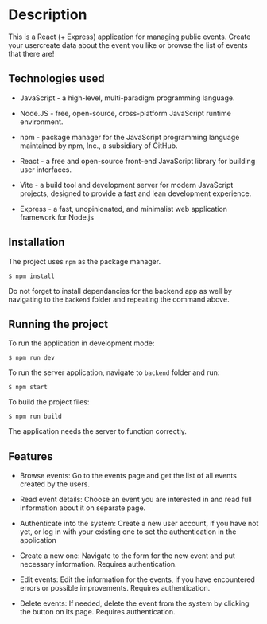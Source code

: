# Description

This is a React (+ Express) application for managing public events. Create your usercreate data about the event you like or browse the list of events that there are!

## Technologies used

-   JavaScript - a high-level, multi-paradigm programming language.

-   Node.JS - free, open-source, cross-platform JavaScript runtime environment.

-   npm - package manager for the JavaScript programming language maintained by npm, Inc., a subsidiary of GitHub.

-   React - a free and open-source front-end JavaScript library for building user interfaces.

-   Vite - a build tool and development server for modern JavaScript projects, designed to provide a fast and lean development experience.

-   Express - a fast, unopinionated, and minimalist web application framework for Node.js

## Installation

The project uses `npm` as the package manager.

```shell
$ npm install
```

Do not forget to install dependancies for the backend app as well by navigating to the `backend` folder and repeating the command above.

## Running the project

To run the application in development mode:

```shell
$ npm run dev
```

To run the server application, navigate to `backend` folder and run:

```shell
$ npm start
```

To build the project files:

```shell
$ npm run build
```

The application needs the server to function correctly.

## Features

-   Browse events: Go to the events page and get the list of all events created by the users.

-   Read event details: Choose an event you are interested in and read full information about it on separate page.

-   Authenticate into the system: Create a new user account, if you have not yet, or log in with your existing one to set the authentication in the application

-   Create a new one: Navigate to the form for the new event and put necessary information. Requires authentication.

-   Edit events: Edit the information for the events, if you have encountered errors or possible improvements. Requires authentication.

-   Delete events: If needed, delete the event from the system by clicking the button on its page. Requires authentication.
